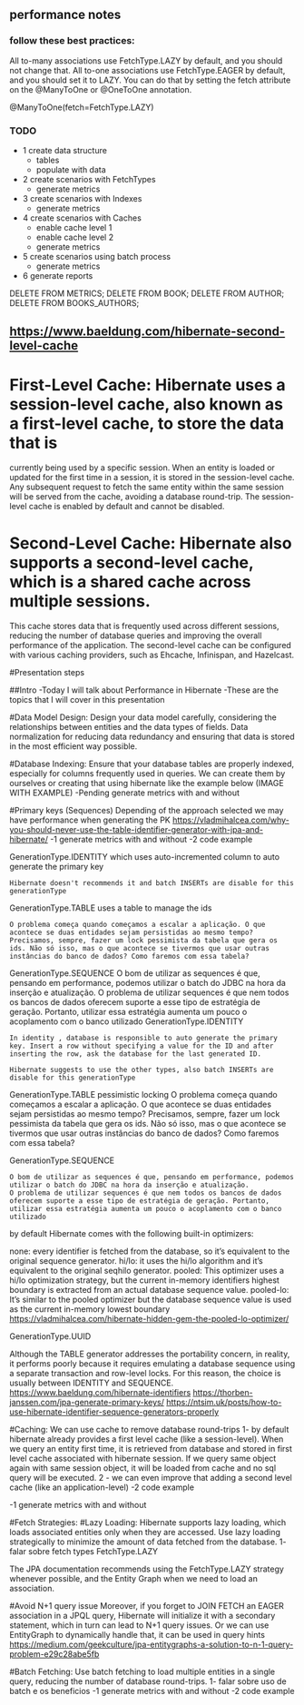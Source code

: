## performance notes
### follow these best practices:
All to-many associations use FetchType.LAZY by default, and you should not change that.
All to-one associations use FetchType.EAGER by default, and you should set it to LAZY. 
You can do that by setting the fetch attribute on the @ManyToOne or @OneToOne annotation.

@ManyToOne(fetch=FetchType.LAZY)

### TODO
- 1 create data structure
  - tables
  - populate with data
- 2 create scenarios with FetchTypes
  - generate metrics
- 3 create scenarios with Indexes
  - generate metrics
- 4 create scenarios with Caches
  - enable cache level 1
  - enable cache level 2
  - generate metrics
- 5 create scenarios using batch process
  - generate metrics
- 6 generate reports


DELETE FROM METRICS; 
DELETE FROM BOOK;
DELETE FROM AUTHOR;
DELETE FROM BOOKS_AUTHORS;

## https://www.baeldung.com/hibernate-second-level-cache
# First-Level Cache: Hibernate uses a session-level cache, also known as a first-level cache, to store the data that is 
currently being used by a specific session. When an entity is loaded or updated for the first time in a session, it is 
stored in the session-level cache. Any subsequent request to fetch the same entity within the same session will be 
served from the cache, avoiding a database round-trip. The session-level cache is enabled by default and cannot be 
disabled.
# Second-Level Cache: Hibernate also supports a second-level cache, which is a shared cache across multiple sessions. 
This cache stores data that is frequently used across different sessions, reducing the number of database queries and 
improving the overall performance of the application. The second-level cache can be configured with various caching 
providers, such as Ehcache, Infinispan, and Hazelcast.

#Presentation steps

##Intro
-Today I will talk about Performance in Hibernate
-These are the topics that I will cover in this presentation

#Data Model Design:
Design your data model carefully, considering the relationships between entities and the data types of fields.
Data normalization for reducing data redundancy and ensuring that data is stored in the most efficient way possible.

#Database Indexing:
Ensure that your database tables are properly indexed, especially for columns frequently used in queries.
We can create them by ourselves or creating that using hibernate like the example below (IMAGE WITH EXAMPLE)
-Pending generate metrics with and without

#Primary keys (Sequences)
Depending of the approach selected we may have performance when generating the PK
https://vladmihalcea.com/why-you-should-never-use-the-table-identifier-generator-with-jpa-and-hibernate/
-1 generate metrics with and without
-2 code example

GenerationType.IDENTITY
which uses auto-incremented column to auto generate the primary key

	Hibernate doesn't recommends it and batch INSERTs are disable for this generationType

GenerationType.TABLE
uses a table to manage the ids

	O problema começa quando começamos a escalar a aplicação. O que acontece se duas entidades sejam persistidas ao mesmo tempo? Precisamos, sempre, fazer um lock pessimista da tabela que gera os ids. Não só isso, mas o que acontece se tivermos que usar outras instâncias do banco de dados? Como faremos com essa tabela?

GenerationType.SEQUENCE
O bom de utilizar as sequences é que, pensando em performance, podemos utilizar o batch do JDBC na hora da inserção e atualização.
O problema de utilizar sequences é que nem todos os bancos de dados oferecem suporte a esse tipo de estratégia de geração. Portanto, utilizar essa estratégia aumenta um pouco o acoplamento com o banco utilizado
GenerationType.IDENTITY

	In identity , database is responsible to auto generate the primary key. Insert a row without specifying a value for the ID and after inserting the row, ask the database for the last generated ID.
	
	Hibernate suggests to use the other types, also batch INSERTs are disable for this generationType

GenerationType.TABLE
pessimistic locking
O problema começa quando começamos a escalar a aplicação. O que acontece se duas entidades sejam persistidas ao mesmo tempo? Precisamos, sempre, fazer um lock pessimista da tabela que gera os ids. Não só isso, mas o que acontece se tivermos que usar outras instâncias do banco de dados? Como faremos com essa tabela?

GenerationType.SEQUENCE

	O bom de utilizar as sequences é que, pensando em performance, podemos utilizar o batch do JDBC na hora da inserção e atualização.
	O problema de utilizar sequences é que nem todos os bancos de dados oferecem suporte a esse tipo de estratégia de geração. Portanto, utilizar essa estratégia aumenta um pouco o acoplamento com o banco utilizado

by default Hibernate comes with the following built-in optimizers:

none: every identifier is fetched from the database, so it’s equivalent to the original sequence generator.
hi/lo: it uses the hi/lo algorithm and it’s equivalent to the original seqhilo generator.
pooled: This optimizer uses a hi/lo optimization strategy, but the current in-memory identifiers highest boundary is extracted from an actual database sequence value.
pooled-lo: It’s similar to the pooled optimizer but the database sequence value is used as the current in-memory lowest boundary
https://vladmihalcea.com/hibernate-hidden-gem-the-pooled-lo-optimizer/

GenerationType.UUID

Although the TABLE generator addresses the portability concern, in reality, it performs poorly because it requires emulating a database sequence using a separate transaction and row-level locks. For this reason, the choice is usually between IDENTITY and SEQUENCE.
https://www.baeldung.com/hibernate-identifiers
https://thorben-janssen.com/jpa-generate-primary-keys/
https://ntsim.uk/posts/how-to-use-hibernate-identifier-sequence-generators-properly

#Caching:
We can use cache to remove database round-trips
1- by default hibernate already provides a first level cache (like a session-level).
When we query an entity first time, it is retrieved from database and stored in first level cache associated with hibernate session. If we query same object again with same session object, it will be loaded from cache and no sql query will be executed.
2 - we can even improve that adding a second level cache (like an application-level)
-2 code example

-1 generate metrics with and without



#Fetch Strategies:
#Lazy Loading:
Hibernate supports lazy loading, which loads associated entities only when they are accessed. Use lazy loading strategically to minimize the amount of data fetched from the database.
1- falar sobre fetch types FetchType.LAZY

The JPA documentation recommends using the FetchType.LAZY strategy whenever possible, and the Entity Graph when we need to load an association.

#Avoid N+1 query issue
Moreover, if you forget to JOIN FETCH an EAGER association in a JPQL query, Hibernate will initialize it with a secondary statement, which in turn can lead to N+1 query issues.
Or we can use EntityGraph to dynamically handle that, it can be used in query hints
https://medium.com/geekculture/jpa-entitygraphs-a-solution-to-n-1-query-problem-e29c28abe5fb

#Batch Fetching:
Use batch fetching to load multiple entities in a single query, reducing the number of database round-trips.
1- falar sobre uso de batch e os beneficios
-1 generate metrics with and without
-2 code example
